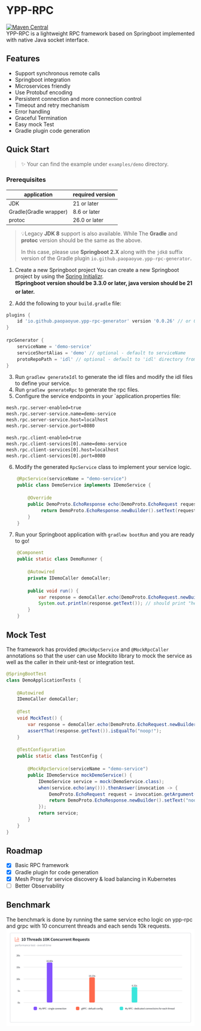 # YPP-RPC
[![Maven Central](https://img.shields.io/maven-central/v/io.github.paopaoyue/ypp-rpc.svg)](https://search.maven.org/artifact/io.github.paopaoyue/ypp-rpc) </br>
YPP-RPC is a lightweight RPC framework based on Springboot implemented with native Java socket interface.

## Features

- Support synchronous remote calls
- Springboot integration
- Microservices friendly
- Use Protobuf encoding
- Persistent connection and more connection control
- Timeout and retry mechanism
- Error handling
- Graceful Termination
- Easy mock Test
- Gradle plugin code generation

## Quick Start

> ✨ Your can find the example under `examples/demo` directory.

### Prerequisites

| application            | required version |
|------------------------|------------------|
| JDK                    | 21 or later      |
| Gradle(Gradle wrapper) | 8.6 or later     |
| protoc                 | 26.0 or later    |

> 💡Legacy **JDK 8** support is also available. While The **Gradle** and **protoc** version should be the same as the above.
> 
> In this case, please use **Springboot 2.X** along with the `jdk8` suffix version of the Gradle plugin `io.github.paopaoyue.ypp-rpc-generator`.

1. Create a new Springboot project
You can create a new Springboot project by using the [Spring Initializr](https://start.spring.io/). <br>
<b> ❗Springboot version should be 3.3.0 or later, java version should be 21 or later. </b>

2. Add the following to your `build.gradle` file:
```groovy
plugins {
    id 'io.github.paopaoyue.ypp-rpc-generator' version '0.0.26' // or 0.0.26-jdk8 for java 8 
}

rpcGenerator {
    serviceName = 'demo-service'
    serviceShortAlias = 'demo' // optional - default to serviceName
    protoRepoPath = 'idl' // optional - default to 'idl' directory from the project root
}
```

3. Run `gradlew generateIdl` to generate the idl files and modify the idl files to define your service.
4. Run `gradlew generateRpc` to generate the rpc files.
5. Configure the service endpoints in your `application.properties file:
```properties
mesh.rpc.server-enabled=true
mesh.rpc.server-service.name=demo-service
mesh.rpc.server-service.host=localhost
mesh.rpc.server-service.port=8080

mesh.rpc.client-enabled=true
mesh.rpc.client-services[0].name=demo-service
mesh.rpc.client-services[0].host=localhost
mesh.rpc.client-services[0].port=8080
```
6. Modify the generated `RpcService` class to implement your service logic.
```Java
    @RpcService(serviceName = "demo-service")
    public class DemoService implements IDemoService {
    
        @Override
        public DemoProto.EchoResponse echo(DemoProto.EchoRequest request) {
             return DemoProto.EchoResponse.newBuilder().setText(request.getText()).build();
        }
    }
```
7. Run your Springboot application with `gradlew bootRun` and you are ready to go!
```Java
    @Component
    public static class DemoRunner {

        @Autowired
        private IDemoCaller demoCaller;

        public void run() {
            var response = demoCaller.echo(DemoProto.EchoRequest.newBuilder().setText("hello world").build(), new CallOption());
            System.out.println(response.getText()); // should print "hello world"
        }
    }
```

## Mock Test
The framework has provided `@MockRpcService` and `@MockRpcCaller` annotations so that the user can use Mockito library to mock the service as well as the caller in their unit-test or integration test.
```Java
@SpringBootTest
class DemoApplicationTests {

    @Autowired
    IDemoCaller demoCaller;

    @Test
    void MockTest() {
        var response = demoCaller.echo(DemoProto.EchoRequest.newBuilder().setText("hello world").build(), new CallOption());
        assertThat(response.getText()).isEqualTo("noop!");
    }

    @TestConfiguration
    public static class TestConfig {

        @MockRpcService(serviceName = "demo-service")
        public IDemoService mockDemoService() {
            IDemoService service = mock(DemoService.class);
            when(service.echo(any())).thenAnswer(invocation -> {
                DemoProto.EchoRequest request = invocation.getArgument(0);
                return DemoProto.EchoResponse.newBuilder().setText("noop!").build();
            });
            return service;
        }
    }
}
```

## Roadmap

- [X] Basic RPC framework
- [X] Gradle plugin for code generation
- [X] Mesh Proxy for service discovery & load balancing in Kubernetes
- [ ] Better Observability

## Benchmark
The benchmark is done by running the same service echo logic on ypp-rpc and grpc with 10 concurrent threads and each sends 10k requests.
![benchmark](benchmark.png)